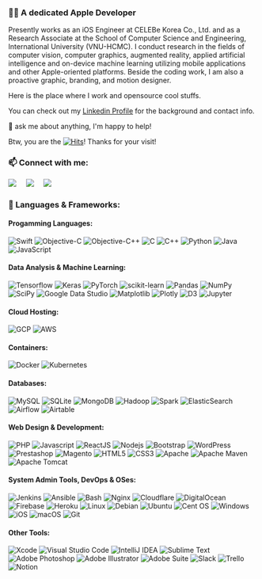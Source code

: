 ### 👨‍💻 A dedicated Apple Developer

<!--
**verny-tran/verny-tran** is a ✨ _special_ ✨ repository because its `README.md` (this file) appears on your GitHub profile.

Here are some ideas to get you started:

- 🔭 I’m currently working on ...
- 🌱 I’m currently learning ...
- 👯 I’m looking to collaborate on ...
- 🤔 I’m looking for help with ...
- 💬 Ask me about ...
- 📫 How to reach me: ...
- 😄 Pronouns: ...
- ⚡ Fun fact: ...
-->

Presently works as an iOS Engineer at CELEBe Korea Co., Ltd. and as a Research Associate at the School of Computer Science and Engineering, International University (VNU-HCMC). I conduct research in the fields of computer vision, computer graphics, augmented reality, applied artificial intelligence and on-device machine learning utilizing mobile applications and other Apple-oriented platforms. Beside the coding work, I am also a proactive graphic, branding, and motion designer.

Here is the place where I work and opensource cool stuffs.

You can check out my [Linkedin Profile](https://www.linkedin.com/in/tomhuynhsg/) for the background and contact info.

💬 ask me about anything, I'm happy to help!

Btw, you are the [![Hits](https://hits.seeyoufarm.com/api/count/incr/badge.svg?url=https%3A%2F%2Fgithub.com%2Fverny-tran&count_bg=%233D3DFF&title_bg=%23E61E2A&icon=coveralls.svg&icon_color=%23FFFFFF&title=visitors&edge_flat=false)](https://hits.seeyoufarm.com)! Thanks for your visit!


### 📫 Connect with me: 
<a href="mailto:tomhuynhsg@gmail.com"><img src="https://img.shields.io/badge/gmail-%23D14836.svg?&style=for-the-badge&logo=gmail&logoColor=white" /></a>&nbsp;&nbsp;&nbsp;&nbsp;
<a href="https://www.linkedin.com/in/tomhuynhsg/"><img src="https://img.shields.io/badge/linkedin-%230077B5.svg?&style=for-the-badge&logo=linkedin&logoColor=white" /></a>&nbsp;&nbsp;&nbsp;&nbsp;
<a href="https://github.com/TomHuynhSG"><img src="https://img.shields.io/badge/github-800080.svg?&style=for-the-badge&logo=github&logoColor=white" /></a>&nbsp;&nbsp;&nbsp;&nbsp;
<!--<a href="https://www.facebook.com/tomhuynhsg/"><img src="https://img.shields.io/badge/facebook-%233B5998.svg?&style=for-the-badge&logo=facebook&logoColor=white" /></a>&nbsp;&nbsp;&nbsp;&nbsp;-->

### 🔨 Languages & Frameworks:

#### Progamming Languages:
![Swift](https://img.shields.io/badge/Swift-FA7343?style=for-the-badge&logo=swift&logoColor=white)
![Objective-C](https://img.shields.io/badge/OBJECTIVE--C-%233A95E3.svg?style=for-the-badge&logo=apple&logoColor=white)
![Objective-C++](https://img.shields.io/badge/OBJECTIVE--C++-%233A95E3.svg?style=for-the-badge&logo=apple&logoColor=white)
![C](https://custom-icon-badges.herokuapp.com/badge/C-03599C.svg?style=for-the-badge&logo=c-in-hexagon&logoColor=white)
![C++](https://custom-icon-badges.herokuapp.com/badge/C++-9C033A.svg?style=for-the-badge&logo=cpp2&logoColor=white)
![Python](https://img.shields.io/badge/Python-14354C.svg?style=for-the-badge&logo=python&logoColor=white)
![Java](https://img.shields.io/badge/java-%23ED8B00.svg?style=for-the-badge&logo=openjdk&logoColor=white)
![JavaScript](https://img.shields.io/badge/javascript-%23323330.svg?style=for-the-badge&logo=javascript&logoColor=%23F7DF1E)

#### Data Analysis & Machine Learning:
![Tensorflow](https://img.shields.io/badge/-Tensorflow-%23FF6F00?style=for-the-badge&logo=tensorflow&logoColor=white)
![Keras](https://img.shields.io/badge/Keras%20-%23D00000.svg?style=for-the-badge&logo=Keras&logoColor=white)
![PyTorch](https://img.shields.io/badge/Pytorch%20-ef4b28.svg?style=for-the-badge&logo=Pytorch&logoColor=white)
![scikit-learn](https://img.shields.io/badge/scikit--learn-3191c3.svg?style=for-the-badge&logo=scikit-learn&logoColor=white)
![Pandas](https://img.shields.io/badge/pandas-%23150458.svg?style=for-the-badge&logo=pandas&logoColor=white)
![NumPy](https://img.shields.io/badge/numpy-%23013243.svg?style=for-the-badge&logo=numpy&logoColor=white)
![SciPy](https://img.shields.io/badge/SciPy-%230C55A5.svg?style=for-the-badge&logo=scipy&logoColor=%white)
![Google Data Studio](https://img.shields.io/badge/Google_Data_Studio-3366d0?style=for-the-badge&logo=google-data-studio&logoColor=white)
![Matplotlib](https://img.shields.io/badge/Matplotlib-11557c.svg?style=for-the-badge&logo=Matplotlib&logoColor=white)
![Plotly](https://img.shields.io/badge/Plotly-%233F4F75.svg?style=for-the-badge&logo=plotly&logoColor=white)
![D3](https://img.shields.io/badge/-D3.js-f89d43?style=for-the-badge&logo=d3.js&logoColor=white)
![Jupyter](https://img.shields.io/badge/-jupyter_notebook-%23f37626.svg?style=for-the-badge&logo=jupyter&logoColor=white)

#### Cloud Hosting:
![GCP](https://img.shields.io/badge/-Google_Cloud_Platform-1a73e8?style=for-the-badge&logo=google-cloud&logoColor=white)
![AWS](https://img.shields.io/badge/-Amazon_Web_Services-f29100?style=for-the-badge&logo=amazonaws&logoColor=white)

#### Containers:
![Docker](https://img.shields.io/badge/-Docker-46a2f1?style=for-the-badge&logo=docker&logoColor=white)
![Kubernetes](https://img.shields.io/badge/-Kubernetes-326ce5?style=for-the-badge&logo=kubernetes&logoColor=white)

#### Databases:
![MySQL](https://img.shields.io/badge/-MySQL-F29111?style=for-the-badge&logo=MySQL&logoColor=white)
![SQLite](https://img.shields.io/badge/SQLite-07405e.svg?logo=sqlite&logoColor=white)
![MongoDB](https://img.shields.io/badge/MongoDB-4ea94b.svg?style=for-the-badge&logo=mongodb&logoColor=white)
![Hadoop](https://img.shields.io/badge/Hadoop-f7f700.svg?style=for-the-badge&logo=hadoop&logoColor=white)
![Spark](https://img.shields.io/badge/Spark-db571b.svg?style=for-the-badge&logo=apachespark&logoColor=white)
![ElasticSearch](https://img.shields.io/badge/-ElasticSearch-005571?style=for-the-badge&logo=elasticsearch)
![Airflow](https://img.shields.io/badge/Airflow-017CEE?style=for-the-badge&logo=Apache%20Airflow&logoColor=white)
![Airtable](https://img.shields.io/badge/Airtable-18BFFF?style=for-the-badge&logo=Airtable&logoColor=white)


#### Web Design & Development:
![PHP](https://img.shields.io/badge/PHP-777BB4.svg?style=for-the-badge&logo=php&logoColor=white)
![Javascript](https://img.shields.io/badge/JavaScript-F7DF1E.svg?style=for-the-badge&logo=javascript&logoColor=white)
![ReactJS](https://img.shields.io/badge/-ReactJS-%2361DAFB?style=for-the-badge&logo=react&logoColor=white)
![Nodejs](https://img.shields.io/badge/Node.js-43853D.svg?style=for-the-badge&logo=node.js&logoColor=white)
![Bootstrap](https://img.shields.io/badge/-Bootstrap-563D7C?style=for-the-badge&logo=bootstrap&logoColor=white)
![WordPress](https://img.shields.io/badge/Wordpress-21759B?style=for-the-badge&logo=wordpress&logoColor=white)
![Prestashop](https://img.shields.io/badge/Prestashop-d7006b?style=for-the-badge&logo=prestashop&logoColor=white)
![Magento](https://img.shields.io/badge/Magento-f36306?style=for-the-badge&logo=magento&logoColor=white)
![HTML5](https://img.shields.io/badge/-HTML5-E34F26?style=for-the-badge&logo=html5&logoColor=white)
![CSS3](https://img.shields.io/badge/-CSS3-1572B6?style=for-the-badge&logo=css3)
![Apache](https://img.shields.io/badge/-Apache-D22128?style=for-the-badge&logo=Apache&logoColor=white)
![Apache Maven](https://img.shields.io/badge/Apache%20Maven-C71A36?style=for-the-badge&logo=Apache%20Maven&logoColor=white)
![Apache Tomcat](https://img.shields.io/badge/apache%20tomcat-%23b8a04d.svg?style=for-the-badge&logo=apache-tomcat&logoColor=white)

#### System Admin Tools, DevOps & OSes:
![Jenkins](https://img.shields.io/badge/jenkins-%232C5263.svg?style=for-the-badge&logo=jenkins&logoColor=white)
![Ansible](https://img.shields.io/badge/ansible-%231A1918.svg?style=for-the-badge&logo=ansible&logoColor=white)
![Bash](https://img.shields.io/badge/Bash-121011.svg?logo=gnu-bash&logoColor=white)
![Nginx](https://img.shields.io/badge/nginx-%23009639.svg?style=for-the-badge&logo=nginx&logoColor=white)
![Cloudflare](https://img.shields.io/badge/Cloudflare-F38020?style=for-the-badge&logo=Cloudflare&logoColor=white)
![DigitalOcean](https://img.shields.io/badge/DigitalOcean-%230167ff.svg?style=for-the-badge&logo=digitalOcean&logoColor=white)
![Firebase](https://img.shields.io/badge/firebase-%23039BE5.svg?style=for-the-badge&logo=firebase)
![Heroku](https://img.shields.io/badge/Heroku-430098?style=for-the-badge&logo=heroku&logoColor=white) 
![Linux](https://img.shields.io/badge/Linux-FCC624?style=for-the-badge&logo=linux&logoColor=black)
![Debian](https://img.shields.io/badge/-Debian-A80030?style=for-the-badge&logo=Debian&logoColor=white)
![Ubuntu](https://img.shields.io/badge/Ubuntu-E95420?style=for-the-badge&logo=ubuntu&logoColor=white)
![Cent OS](https://img.shields.io/badge/cent%20os-002260?style=for-the-badge&logo=centos&logoColor=white)
![Windows](https://img.shields.io/badge/Windows-0078D6?style=for-the-badge&logo=windows&logoColor=white)
![iOS](https://img.shields.io/badge/iOS-000000?style=for-the-badge&logo=ios&logoColor=white)
![macOS](https://img.shields.io/badge/mac%20os-000000?style=for-the-badge&logo=macos&logoColor=white)
![Git](https://img.shields.io/badge/git-%23F05033.svg?style=for-the-badge&logo=git&logoColor=white) 

#### Other Tools:

![Xcode](https://img.shields.io/badge/Xcode-007ACC?logo=xcode&logoColor=white)
![Visual Studio Code](https://img.shields.io/badge/Visual%20Studio%20Code-0078d7.svg?logo=visual-studio-code&logoColor=white)
![IntelliJ IDEA](https://img.shields.io/badge/IntelliJIDEA-000000.svg?logo=intellij-idea&logoColor=white)
![Sublime Text](https://img.shields.io/badge/sublime_text-%23575757.svg?logo=sublime-text&logoColor=important)
![Adobe Photoshop](https://img.shields.io/badge/Adobe%20Photoshop-%2331A8FF.svg?logo=adobe%20photoshop&logoColor=white)
![Adobe Illustrator](https://img.shields.io/badge/Adobe%20Illustrator-%23FF9A00.svg?logo=adobe%20illustrator&logoColor=white)
![Adobe Suite](https://img.shields.io/badge/Adobe%20Suite-FF0000.svg?logo=adobe&logoColor=white)
![Slack](https://img.shields.io/badge/-Slack-E01563?style=for-the-badge&logo=Slack&logoColor=white)
![Trello](https://img.shields.io/badge/-Trello-0079BF?style=for-the-badge&logo=Trello&logoColor=white)
![Notion](https://img.shields.io/badge/Notion-010101.svg?logo=notion&logoColor=white)
